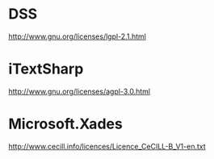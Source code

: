 DSS
===
http://www.gnu.org/licenses/lgpl-2.1.html

iTextSharp
==========
http://www.gnu.org/licenses/agpl-3.0.html

Microsoft.Xades
===============
http://www.cecill.info/licences/Licence_CeCILL-B_V1-en.txt
